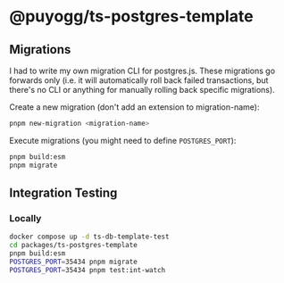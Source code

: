 # @puyogg/ts-postgres-template

## Migrations

I had to write my own migration CLI for postgres.js. These migrations go forwards only (i.e. it will automatically roll back failed transactions, but there's no CLI or anything for manually rolling back specific migrations).

Create a new migration (don't add an extension to migration-name):

```sh
pnpm new-migration <migration-name>
```

Execute migrations (you might need to define `POSTGRES_PORT`):

```sh
pnpm build:esm
pnpm migrate
```

## Integration Testing

### Locally

```sh
docker compose up -d ts-db-template-test
cd packages/ts-postgres-template
pnpm build:esm
POSTGRES_PORT=35434 pnpm migrate
POSTGRES_PORT=35434 pnpm test:int-watch
```
